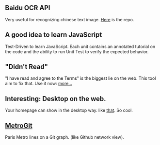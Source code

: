 ## Baidu OCR API

Very useful for recognizing chinese text image. [Here](https://github.com/JeremyWei/baidu-ocr) is the repo.

## A good idea to learn JavaScript

Test-Driven to learn JavaScript. Each unit contains an annotated tutorial on the code and the ability to run Unit Test to verify the expected behavior.

## "Didn't Read"

"I have read and agree to the Terms" is the biggest lie on the web. This tool aim to fix that. Use it now: [more...](https://tosdr.org/?repost)

## Interesting: Desktop on the web.

Your homepage can show in the desktop way. like [that](http://samy.pl/). So cool.

## [MetroGit](https://github.com/vbarbaresi/MetroGit)

Paris Metro lines on a Git graph. (like Github network view).

